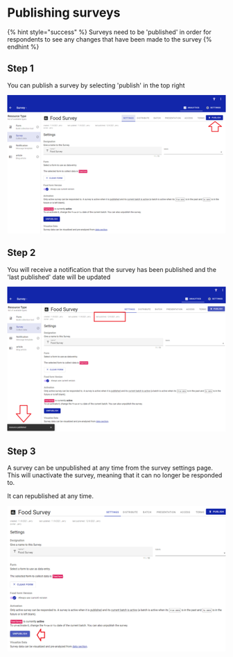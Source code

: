 # Publishing surveys

{% hint style="success" %}
Surveys need to be 'published' in order for respondents to see any changes that have been made to the survey
{% endhint %}

## Step 1

You can publish a survey by selecting 'publish' in the top right

![](<../../.gitbook/assets/image (306) (1) (1) (1).png>)

## Step 2

You will receive a notification that the survey has been published and the 'last published' date will be updated

![](<../../.gitbook/assets/image (314) (1) (1).png>)

## Step 3

A survey can be unpublished at any time from the survey settings page.  This will unactivate the survey, meaning that it can no longer be responded to.

It can republished at any time.

![](<../../.gitbook/assets/image (310) (1) (1) (1) (1) (1).png>)

